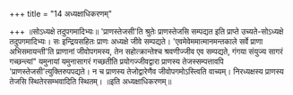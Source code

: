 +++
title = "14 अध्यक्षाधिकरणम्"

+++
॥सोऽध्यक्षे तदुपगमादिभ्यः॥ 'प्राणस्तेजसी'ति श्रुतेः प्राणस्तेजसि सम्पद्यत इति प्राप्ते उच्यते-सोऽध्यक्षे तदुपगमादिभ्यः। सः इन्द्रियसहितः प्राणः अध्यक्षे जीवे सम्पद्यते। 'एवमेवेममात्मानमन्तकाले सर्वे प्राणा अभिसमायन्ती'ति प्राणानां जीवोपगमस्य, तेन सहोत्क्रान्तेश्च श्रवणीज्जीव एव सम्पद्यते, गंगया संयुज्य सागरं गच्छन्त्यां" यमुनायां यमुनासागरं गच्छतीति प्रयोगज्जीवद्वारा प्राणस्य तेजस्सम्पत्तावपि 'प्राणस्तेजसी'त्युक्तिरुपपद्यते। न च प्राणस्य तेजोद्वारेणैव जीवोपगमोऽस्त्विति वाच्यम्। निरध्यक्षस्य प्राणस्य तेजसि स्थितेरसम्भवादिति स्थितम्। ॥इति अध्यक्षाधिकरणम्॥
